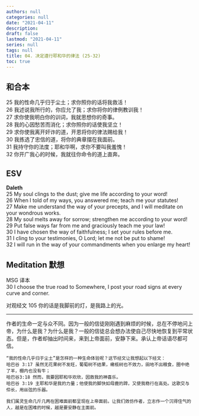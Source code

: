 ```yaml
---
authors: null
categories: null
date: "2021-04-11"
description: 
draft: false
lastmod: "2021-04-11"
series: null
tags: null
title: 04. 决定遵行耶和华的律法 (25-32)
toc: true
---
```



<!--more-->
## 和合本

25  我的性命几乎归于尘土；求你照你的话将我救活！  
26  我述说我所行的，你应允了我；求你将你的律例教训我！  
27  求你使我明白你的训词，我就思想你的奇事。  
28  我的心因愁苦而消化；求你照你的话使我坚立！  
29  求你使我离开奸诈的道，开恩将你的律法赐给我！  
30  我拣选了忠信的道，将你的典章摆在我面前。  
31  我持守你的法度；耶和华啊，求你不要叫我羞愧！  
32  你开广我心的时候，我就往你命令的道上直奔。  


## ESV
**Daleth**  
25 My soul clings to the dust; give me life according to your word!  
26 When I told of my ways, you answered me; teach me your statutes!  
27 Make me understand the way of your precepts, and I will meditate on your wondrous works.  
28 My soul melts away for sorrow; strengthen me according to your word!  
29 Put false ways far from me and graciously teach me your law!  
30 I have chosen the way of faithfulness; I set your rules before me.  
31 I cling to your testimonies, O Lord; let me not be put to shame!  
32 I will run in the way of your commandments when you enlarge my heart!  

## Meditation 默想

   MSG 译本  
   30 I choose the true road to Somewhere, I post your road signs at every curve and corner.  
   
   对观经文
   105 你的话是我脚前的灯，是我路上的光。  
   
   ___
   作者的生命一定与众不同。因为一般的信徒刚刚遇到麻烦的时候，总在不停地问上帝，为什么是我？为什么是我？一般的信徒总会想办法使自己尽快地恢复到平常状态。但是，作者却抽出时间来，来到上帝面前，安静下来。承认上帝话语尽都可信。  

    “我的性命几乎归于尘土”是怎样的一种生命体验呢？这节经文让我想起以下经文：  
    哈巴谷 3:17 虽然无花果树不发旺，葡萄树不结果，橄榄树也不效力，田地不出粮食，圈中绝了羊，棚内也没有牛；  
    哈巴谷3:18 然而，我要因耶和华欢欣，因救我的神喜乐。  
    哈巴谷 3:19 主耶和华是我的力量；他使我的脚快如母鹿的蹄，又使我稳行在高处。这歌交与伶长，用丝弦的乐器。  

    我们属灵生命几斤几两在困难面前都呈现在上帝面前。让我们效仿作者，立志作一个沉得住气的人，越是在困难的时候，越是要安静在主面前。  
    
    
<script>
    var refTagger = {
        settings: {
            bibleVersion: "KJV" /*hlybblsmpshndtn*/
        }
    }; 

    (function(d, t) {
        var n=d.querySelector('[nonce]');
        refTagger.settings.nonce = n && (n.nonce||n.getAttribute('nonce'));
        var g = d.createElement(t), s = d.getElementsByTagName(t)[0];
        g.src = 'https://api.reftagger.com/v2/RefTagger.js';
        g.nonce = refTagger.settings.nonce;
        s.parentNode.insertBefore(g, s);
    }(document, 'script'));
</script>